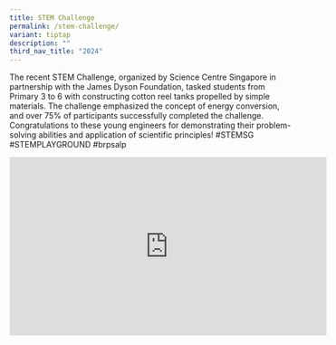 ```yaml
---
title: STEM Challenge
permalink: /stem-challenge/
variant: tiptap
description: ""
third_nav_title: "2024"
---
```

<p>The recent STEM Challenge, organized by Science Centre Singapore in partnership
with the James Dyson Foundation, tasked students from Primary 3 to 6 with
constructing cotton reel tanks propelled by simple materials. The challenge
emphasized the concept of energy conversion, and over 75% of participants
successfully completed the challenge. Congratulations to these young engineers
for demonstrating their problem-solving abilities and application of scientific
principles! #STEMSG #STEMPLAYGROUND #brpsalp</p>
<p></p>
<div class="iframe-wrapper">
<iframe height="315" width="560" allowfullscreen="true" frameborder="0" src="https://www.youtube.com/embed/1rr9JbL9ICw?si=qYxcHs_qLokVuuiB"></iframe>
</div>
<p></p>